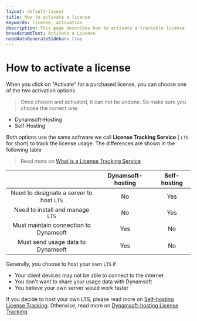 ```yaml
---
layout: default-layout
title: How to activate a license
keywords: license, activation
description: This page describes how to activate a trackable license
breadcrumbText: Activate a License
needAutoGenerateSidebar: true
---
```


# How to activate a license

When you click on "Activate" for a purchased license, you can choose one of the two activation options

> Once chosen and activated, it can not be undone. So make sure you choose the correct one.

* Dynamsoft-Hosting
* Self-Hosting

Both options use the same software we call **License Tracking Service** ( `LTS` for short) to track the license usage. The differences are shown in the following table

> Read more on [What is a License Tracking Service]({{site.about}}terms.html#license-tracking-service)

|  | Dynamsoft-hosting| Self-hosting |
|:-:|:-:|:-:|
| Need to designate a server to host `LTS` | No | Yes |
| Need to install and manage `LTS` | No | Yes |
| Must maintain connection to Dynamsoft | Yes | No |
| Must send usage data to Dynamsoft | Yes | No |

Generally, you choose to host your own `LTS` if

* Your client devices may not be able to connect to the internet
* You don't want to share your usage data with Dynamsoft
* You believe your own server would work faster

If you decide to host your own LTS, please read more on [Self-hosting License Tracking]({{site.selfhosting}}index.html). Otherwise, read more on [Dynamsoft-hosting License Tracking]({{site.dshosting}}index.html).
